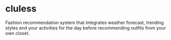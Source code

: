 # cluless
Fashion recommendation system that integrates weather forecast, trending styles and your activities for the day before recommending outfits from your own closet.
